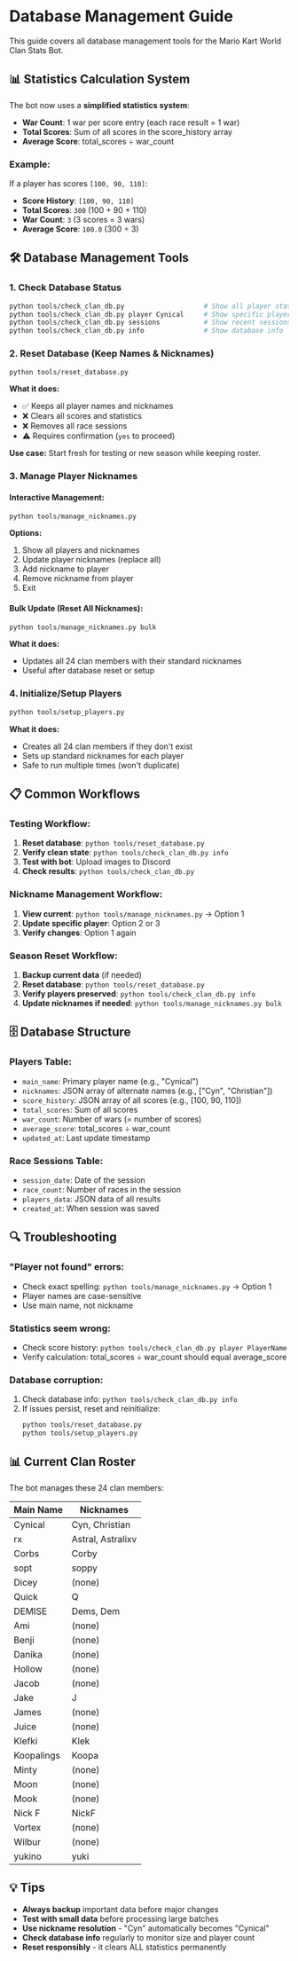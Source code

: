 # Database Management Guide

This guide covers all database management tools for the Mario Kart World Clan Stats Bot.

## 📊 Statistics Calculation System

The bot now uses a **simplified statistics system**:

- **War Count**: 1 war per score entry (each race result = 1 war)
- **Total Scores**: Sum of all scores in the score_history array
- **Average Score**: total_scores ÷ war_count

### Example:

If a player has scores `[100, 90, 110]`:

- **Score History**: `[100, 90, 110]`
- **Total Scores**: `300` (100 + 90 + 110)
- **War Count**: `3` (3 scores = 3 wars)
- **Average Score**: `100.0` (300 ÷ 3)

## 🛠️ Database Management Tools

### 1. Check Database Status

```bash
python tools/check_clan_db.py                    # Show all player stats
python tools/check_clan_db.py player Cynical     # Show specific player
python tools/check_clan_db.py sessions           # Show recent sessions
python tools/check_clan_db.py info               # Show database info
```

### 2. Reset Database (Keep Names & Nicknames)

```bash
python tools/reset_database.py
```

**What it does:**

- ✅ Keeps all player names and nicknames
- ❌ Clears all scores and statistics
- ❌ Removes all race sessions
- ⚠️ Requires confirmation (`yes` to proceed)

**Use case:** Start fresh for testing or new season while keeping roster.

### 3. Manage Player Nicknames

#### Interactive Management:

```bash
python tools/manage_nicknames.py
```

**Options:**

1. Show all players and nicknames
2. Update player nicknames (replace all)
3. Add nickname to player
4. Remove nickname from player
5. Exit

#### Bulk Update (Reset All Nicknames):

```bash
python tools/manage_nicknames.py bulk
```

**What it does:**

- Updates all 24 clan members with their standard nicknames
- Useful after database reset or setup

### 4. Initialize/Setup Players

```bash
python tools/setup_players.py
```

**What it does:**

- Creates all 24 clan members if they don't exist
- Sets up standard nicknames for each player
- Safe to run multiple times (won't duplicate)

## 📋 Common Workflows

### Testing Workflow:

1. **Reset database**: `python tools/reset_database.py`
2. **Verify clean state**: `python tools/check_clan_db.py info`
3. **Test with bot**: Upload images to Discord
4. **Check results**: `python tools/check_clan_db.py`

### Nickname Management Workflow:

1. **View current**: `python tools/manage_nicknames.py` → Option 1
2. **Update specific player**: Option 2 or 3
3. **Verify changes**: Option 1 again

### Season Reset Workflow:

1. **Backup current data** (if needed)
2. **Reset database**: `python tools/reset_database.py`
3. **Verify players preserved**: `python tools/check_clan_db.py info`
4. **Update nicknames if needed**: `python tools/manage_nicknames.py bulk`

## 🗄️ Database Structure

### Players Table:

- `main_name`: Primary player name (e.g., "Cynical")
- `nicknames`: JSON array of alternate names (e.g., ["Cyn", "Christian"])
- `score_history`: JSON array of all scores (e.g., [100, 90, 110])
- `total_scores`: Sum of all scores
- `war_count`: Number of wars (= number of scores)
- `average_score`: total_scores ÷ war_count
- `updated_at`: Last update timestamp

### Race Sessions Table:

- `session_date`: Date of the session
- `race_count`: Number of races in the session
- `players_data`: JSON data of all results
- `created_at`: When session was saved

## 🔍 Troubleshooting

### "Player not found" errors:

- Check exact spelling: `python tools/manage_nicknames.py` → Option 1
- Player names are case-sensitive
- Use main name, not nickname

### Statistics seem wrong:

- Check score history: `python tools/check_clan_db.py player PlayerName`
- Verify calculation: total_scores ÷ war_count should equal average_score

### Database corruption:

1. Check database info: `python tools/check_clan_db.py info`
2. If issues persist, reset and reinitialize:
   ```bash
   python tools/reset_database.py
   python tools/setup_players.py
   ```

## 📊 Current Clan Roster

The bot manages these 24 clan members:

| Main Name  | Nicknames         |
| ---------- | ----------------- |
| Cynical    | Cyn, Christian    |
| rx         | Astral, Astralixv |
| Corbs      | Corby             |
| sopt       | soppy             |
| Dicey      | (none)            |
| Quick      | Q                 |
| DEMISE     | Dems, Dem         |
| Ami        | (none)            |
| Benji      | (none)            |
| Danika     | (none)            |
| Hollow     | (none)            |
| Jacob      | (none)            |
| Jake       | J                 |
| James      | (none)            |
| Juice      | (none)            |
| Klefki     | Klek              |
| Koopalings | Koopa             |
| Minty      | (none)            |
| Moon       | (none)            |
| Mook       | (none)            |
| Nick F     | NickF             |
| Vortex     | (none)            |
| Wilbur     | (none)            |
| yukino     | yuki              |

## 💡 Tips

- **Always backup** important data before major changes
- **Test with small data** before processing large batches
- **Use nickname resolution** - "Cyn" automatically becomes "Cynical"
- **Check database info** regularly to monitor size and player count
- **Reset responsibly** - it clears ALL statistics permanently
